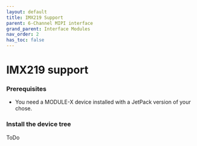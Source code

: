 ```yaml
---
layout: default
title: IMX219 Support
parent: 6-Channel MIPI interface
grand_parent: Interface Modules
nav_order: 2
has_toc: false
---
```


# IMX219 support

### Prerequisites

* You need a MODULE-X device installed with a JetPack version of your chose.

### Install the device tree

ToDo